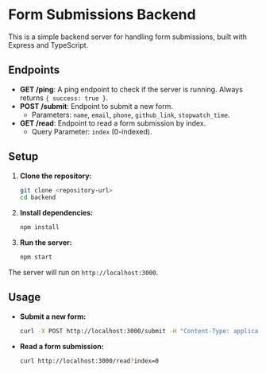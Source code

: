 # Form Submissions Backend

This is a simple backend server for handling form submissions, built with Express and TypeScript.

## Endpoints

- **GET /ping**: A ping endpoint to check if the server is running. Always returns `{ success: true }`.
- **POST /submit**: Endpoint to submit a new form.
    - Parameters: `name`, `email`, `phone`, `github_link`, `stopwatch_time`.
- **GET /read**: Endpoint to read a form submission by index.
    - Query Parameter: `index` (0-indexed).

## Setup

1. **Clone the repository:**
    ```bash
    git clone <repository-url>
    cd backend
    ```

2. **Install dependencies:**
    ```bash
    npm install
    ```

3. **Run the server:**
    ```bash
    npm start
    ```

The server will run on `http://localhost:3000`.

## Usage

- **Submit a new form:**
    ```bash
    curl -X POST http://localhost:3000/submit -H "Content-Type: application/json" -d '{"name":"John Doe","email":"john@example.com","phone":"1234567890","github_link":"http://github.com/johndoe","stopwatch_time":"00:10:30"}'
    ```

- **Read a form submission:**
    ```bash
    curl http://localhost:3000/read?index=0
    ```
